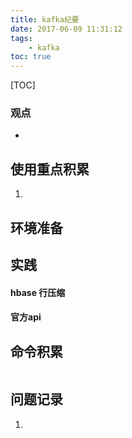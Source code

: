 ```yaml
---
title: kafka纪要
date: 2017-06-09 11:31:12
tags: 
    - kafka
toc: true
---
```


[TOC]

### 观点
- 

## 使用重点积累
1. 


## 环境准备



## 实践
#### hbase 行压缩


#### 官方api



## 命令积累
``` shell

```







## 问题记录
1. 
 